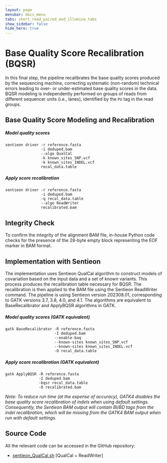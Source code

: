 ```yaml
---
layout: page
menubar: docs_menu
tabs: short_read_paired_end_illumina_tabs
show_sidebar: false
hide_hero: true
---
```


# Base Quality Score Recalibration (BQSR)

In this final step, the pipeline recalibrates the base quality scores produced by the sequencing machine, correcting systematic (non-random) technical errors leading to over- or under-estimated base quality scores in the data. BQSR modeling is independently performed on groups of reads from different sequencer units (i.e., lanes), identified by the `PU` tag in the read groups.

## Base Quality Score Modeling and Recalibration

##### Model quality scores

```text
sentieon driver -r reference.fasta
                -i deduped.bam
                --algo QualCal
                -k known_sites_SNP.vcf
                -k known_sites_INDEL.vcf
                recal_data.table
```

##### Apply score recalibration

```text
sentieon driver -r reference.fasta
                -i deduped.bam
                -q recal_data.table
                --algo ReadWriter
                recalibrated.bam
```

## Integrity Check

To confirm the integrity of the alignment BAM file, in-house Python code checks for the presence of the 28-byte empty block representing the EOF marker in BAM format.

## Implementation with Sentieon

The implementation uses Sentieon QualCal algorithm to construct models of covariation based on the input data and a set of known variants. This process produces the recalibration table necessary for BQSR. The recalibration is then applied to the BAM file using the Sentieon ReadWriter command. The pipeline is using Sentieon version 202308.01, corresponding to GATK versions 3.7, 3.8, 4.0, and 4.1. The algorithms are equivalent to BaseRecalibrator and ApplyBQSR algorithms in GATK.

##### Model quality scores (GATK equivalent)

```text
gatk BaseRecalibrator -R reference.fasta
                      -I deduped.bam
                      --enable-baq
                      --known-sites known_sites_SNP.vcf
                      --known-sites known_sites_INDEL.vcf
                      -O recal_data.table
```

##### Apply score recalibration (GATK equivalent)

```text
gatk ApplyBQSR -R reference.fasta
               -I deduped.bam
               -bqsr recal_data.table
               -O recalibrated.bam
```

*Note: To reduce run time (at the expense of accuracy), GATK4 disables the base quality score recalibration of indels when using default settings. Consequently, the Sentieon BAM output will contain BI/BD tags from the indel recalibration, which will be missing from the GATK4 BAM output when run with default settings.*

## Source Code

All the relevant code can be accessed in the GitHub repository:

  - [sentieon_QualCal.sh](https://github.com/smaht-dac/sentieon-pipelines/blob/main/dockerfiles/sentieon/sentieon_QualCal.sh) [QualCal + ReadWriter]
